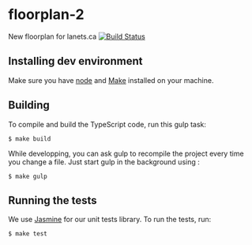 # floorplan-2
New floorplan for lanets.ca [![Build Status](https://travis-ci.org/lanets/floorplan-2.svg?branch=master)](https://travis-ci.org/lanets/floorplan-2)


## Installing dev environment

Make sure you have [node](https://nodejs.org/en/download/) and [Make](https://www.gnu.org/software/make/) installed on your machine.

## Building

To compile and build the TypeScript code, run this gulp task:
```
$ make build
```

While developping, you can ask gulp to recompile the project
every time you change a file. Just start gulp in the background using :
```
$ make gulp
```


## Running the tests

We use [Jasmine](https://jasmine.github.io/) for our unit tests library.
To run the tests, run:
```
$ make test
```
